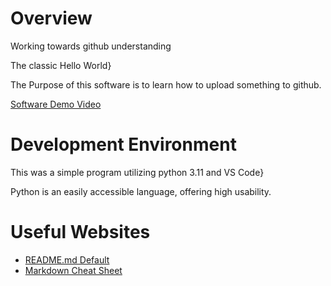 # Overview

Working towards github understanding

The classic Hello World}

The Purpose of this software is to learn how to upload something to github.

[Software Demo Video](https://youtu.be/bX0EAC-UuVs)

# Development Environment

This was a simple program utilizing python 3.11 and VS Code}

Python is an easily accessible language, offering high usability.

# Useful Websites

* [README.md Default](hhttps://byui-cse.github.io/cse310-course/modules/psp/README.md)
* [Markdown Cheat Sheet](https://www.markdownguide.org/cheat-sheet/)